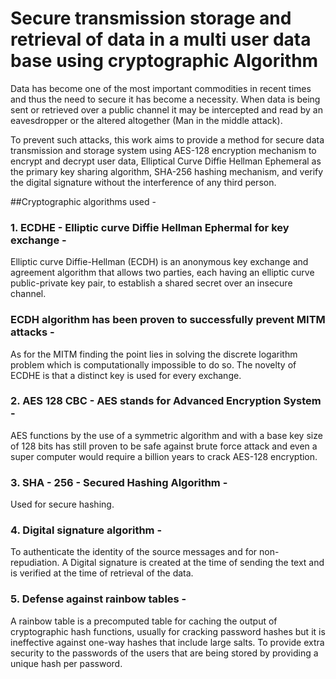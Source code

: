 # Secure transmission storage and retrieval of data in a multi user data base using cryptographic Algorithm

Data has become one of the most important commodities in recent times and thus the need to secure it has become a necessity. When data is being sent or retrieved over a public channel it may be intercepted and read by an eavesdropper or the altered altogether (Man in the middle attack).

To prevent such attacks, this work aims to provide a method for secure data transmission and storage system using AES-128 encryption mechanism to encrypt and decrypt user data, Elliptical Curve Diffie Hellman Ephemeral as the primary key sharing algorithm, SHA-256 hashing mechanism, and verify the digital signature without the interference of any third person.

 ##Cryptographic algorithms used - 
 ### 1. ECDHE - Elliptic curve Diffie Hellman Ephermal for key exchange - 
 Elliptic curve Diffie-Hellman (ECDH) is an anonymous key exchange and agreement algorithm that allows two parties, each having an elliptic curve public-private key pair, to establish a shared secret over an insecure channel.
 ### ECDH algorithm has been proven to successfully prevent MITM attacks -
 As for the MITM finding the point lies in solving the discrete logarithm problem which is computationally impossible to do so. 
 The novelty of ECDHE is that a distinct key is used for every exchange.
 
 ### 2. AES 128 CBC - AES stands for Advanced Encryption System - 
 AES functions by the use of a symmetric algorithm and with a base key size of 128 bits has still proven to be safe against brute force attack and even a super computer would require a billion years to crack AES-128 encryption.
 
 ### 3. SHA - 256 - Secured Hashing Algorithm -  
 Used for secure hashing.
 
 ### 4. Digital signature algorithm - 
 To authenticate the identity of the source messages and for non-repudiation.
 A Digital signature is created at the time of sending the text and is verified at the time of retrieval of the data.
 
 ### 5. Defense against rainbow tables -
 A rainbow table is a precomputed table for caching the output of cryptographic hash functions, usually for cracking password hashes but it is ineffective against one-way hashes that include large salts.
 To provide extra security to the passwords of the users that are being stored by providing a unique hash per password.
 
